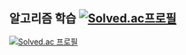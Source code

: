 ## 알고리즘 학습  [![Solved.ac프로필](http://mazassumnida.wtf/api/mini/generate_badge?boj=opr8632)](https://solved.ac/opr8632)
[![Solved.ac
프로필](http://mazassumnida.wtf/api/v2/generate_badge?boj=opr8632)](https://solved.ac/opr8632)
